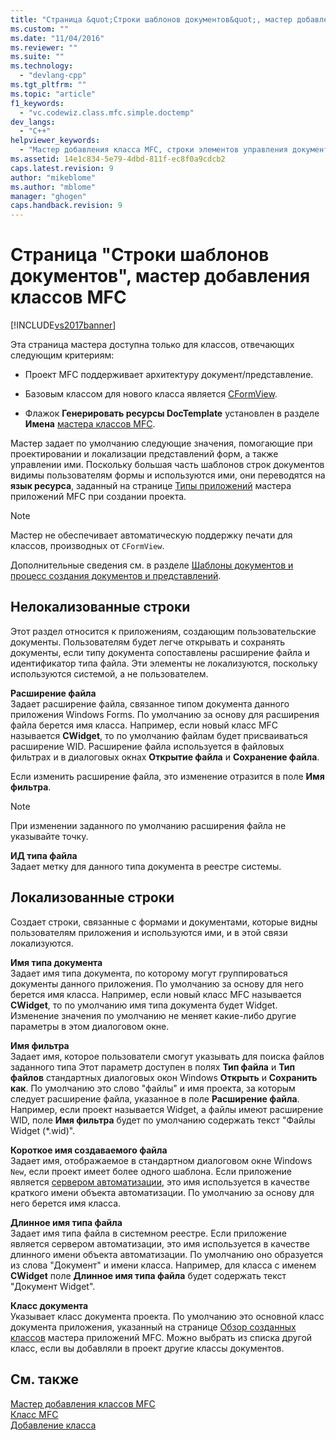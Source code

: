 ```yaml
---
title: "Страница &quot;Строки шаблонов документов&quot;, мастер добавления классов MFC | Microsoft Docs"
ms.custom: ""
ms.date: "11/04/2016"
ms.reviewer: ""
ms.suite: ""
ms.technology: 
  - "devlang-cpp"
ms.tgt_pltfrm: ""
ms.topic: "article"
f1_keywords: 
  - "vc.codewiz.class.mfc.simple.doctemp"
dev_langs: 
  - "C++"
helpviewer_keywords: 
  - "Мастер добавления класса MFC, строки элементов управления документов"
ms.assetid: 14e1c834-5e79-4dbd-811f-ec8f0a9cdcb2
caps.latest.revision: 9
author: "mikeblome"
ms.author: "mblome"
manager: "ghogen"
caps.handback.revision: 9
---
```

# Страница &quot;Строки шаблонов документов&quot;, мастер добавления классов MFC
[!INCLUDE[vs2017banner](../../assembler/inline/includes/vs2017banner.md)]

Эта страница мастера доступна только для классов, отвечающих следующим критериям:  
  
-   Проект MFC поддерживает архитектуру документ\/представление.  
  
-   Базовым классом для нового класса является [CFormView](../../mfc/reference/cformview-class.md).  
  
-   Флажок **Генерировать ресурсы DocTemplate** установлен в разделе **Имена** [мастера классов MFC](../../mfc/reference/mfc-add-class-wizard.md).  
  
 Мастер задает по умолчанию следующие значения, помогающие при проектировании и локализации представлений форм, а также управлении ими.  Поскольку большая часть шаблонов строк документов видимы пользователям формы и используются ими, они переводятся на **язык ресурса**, заданный на странице [Типы приложений](../Topic/Application%20Type,%20MFC%20Application%20Wizard.md) мастера приложений MFC при создании проекта.  
  
> [!NOTE]
>  Мастер не обеспечивает автоматическую поддержку печати для классов, производных от `CFormView`.  
  
 Дополнительные сведения см. в разделе [Шаблоны документов и процесс создания документов и представлений](../../mfc/document-templates-and-the-document-view-creation-process.md).  
  
## Нелокализованные строки  
 Этот раздел относится к приложениям, создающим пользовательские документы.  Пользователям будет легче открывать и сохранять документы, если типу документа сопоставлены расширение файла и идентификатор типа файла.  Эти элементы не локализуются, поскольку используются системой, а не пользователем.  
  
 **Расширение файла**  
 Задает расширение файла, связанное типом документа данного приложения Windows Forms.  По умолчанию за основу для расширения файла берется имя класса.  Например, если новый класс MFC называется **CWidget**, то по умолчанию файлам будет присваиваться расширение WID.  Расширение файла используется в файловых фильтрах и в диалоговых окнах **Открытие файла** и **Сохранение файла**.  
  
 Если изменить расширение файла, это изменение отразится в поле **Имя фильтра**.  
  
> [!NOTE]
>  При изменении заданного по умолчанию расширения файла не указывайте точку.  
  
 **ИД типа файла**  
 Задает метку для данного типа документа в реестре системы.  
  
## Локализованные строки  
 Создает строки, связанные с формами и документами, которые видны пользователям приложения и используются ими, и в этой связи локализуются.  
  
 **Имя типа документа**  
 Задает имя типа документа, по которому могут группироваться документы данного приложения.  По умолчанию за основу для него берется имя класса.  Например, если новый класс MFC называется **CWidget**, то по умолчанию имя типа документа будет Widget.  Изменение значения по умолчанию не меняет какие\-либо другие параметры в этом диалоговом окне.  
  
 **Имя фильтра**  
 Задает имя, которое пользователи смогут указывать для поиска файлов заданного типа  Этот параметр доступен в полях **Тип файла** и **Тип файлов** стандартных диалоговых окон Windows **Открыть** и **Сохранить как**.  По умолчанию это слово "файлы" и имя проекта, за которым следует расширение файла, указанное в поле **Расширение файла**.  Например, если проект называется Widget, а файлы имеют расширение WID, поле **Имя фильтра** будет по умолчанию содержать текст "Файлы Widget \(\*.wid\)".  
  
 **Короткое имя создаваемого файла**  
 Задает имя, отображаемое в стандартном диалоговом окне Windows `New`, если проект имеет более одного шаблона.  Если приложение является [сервером автоматизации](../../mfc/automation-servers.md), это имя используется в качестве краткого имени объекта автоматизации.  По умолчанию за основу для него берется имя класса.  
  
 **Длинное имя типа файла**  
 Задает имя типа файла в системном реестре.  Если приложение является сервером автоматизации, это имя используется в качестве длинного имени объекта автоматизации.  По умолчанию оно образуется из слова "Документ" и имени класса.  Например, для класса с именем **CWidget** поле **Длинное имя типа файла** будет содержать текст "Документ Widget".  
  
 **Класс документа**  
 Указывает класс документа проекта.  По умолчанию это основной класс документа приложения, указанный на странице [Обзор созданных классов](../../mfc/reference/generated-classes-mfc-application-wizard.md) мастера приложений MFC.  Можно выбрать из списка другой класс, если вы добавляли в проект другие классы документов.  
  
## См. также  
 [Мастер добавления классов MFC](../../mfc/reference/mfc-add-class-wizard.md)   
 [Класс MFC](../../mfc/reference/adding-an-mfc-class.md)   
 [Добавление класса](../Topic/Adding%20a%20Class%20\(Visual%20C++\).md)